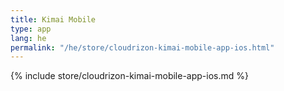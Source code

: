 ```yaml
---
title: Kimai Mobile
type: app 
lang: he
permalink: "/he/store/cloudrizon-kimai-mobile-app-ios.html"
---
```


{% include store/cloudrizon-kimai-mobile-app-ios.md %}
